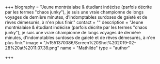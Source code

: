 +++
biography = "Jeune montréalaise & étudiant indécise (parfois décrite par les termes \"chaos junky\"), je suis une vraie championne de longs voyages de dernière minutes, d'indomptables surdoses de gaieté et de rêves démesurés, à n'en plus finir."
contact = ""
description = "Jeune montréalaise & étudiant indécise (parfois décrite par les termes \"chaos junky\"), je suis une vraie championne de longs voyages de dernière minutes, d'indomptables surdoses de gaieté et de rêves démesurés, à n'en plus finir."
image = "/v1551370086/Screen%20Shot%202019-02-28%20at%2011.07.39.png"
name = "Mathilde"
type = "author"

+++
